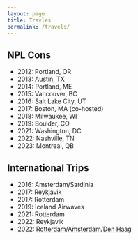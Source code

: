 ```yaml
---
layout: page
title: Travles
permalink: /travels/
---
```


## NPL Cons

- 2012: Portland, OR
- 2013: Austin, TX
- 2014: Portland, ME
- 2015: Vancouver, BC
- 2016: Salt Lake City, UT
- 2017: Boston, MA (co-hosted)
- 2018: Milwaukee, WI
- 2019: Boulder, CO
- 2021: Washington, DC
- 2022: Nashville, TN
- 2023: Montreal, QB

## International Trips

- 2016: Amsterdam/Sardinia
- 2017: Reykjavik
- 2017: Rotterdam
- 2019: Iceland Airwaves
- 2021: Rotterdam
- 2022: Reykjavik
- 2022: [Rotterdam](/2022/10/14/Rotterdam/)/[Amsterdam](/2022/10/15/Amsterdam/)/[Den Haag](/2022/10/16/Den-Haag/)